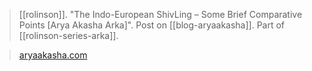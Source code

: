 > [[rolinson]]. "The Indo-European ShivLing – Some Brief Comparative Points [Arya Akasha Arka]". Post on [[blog-aryaakasha]]. Part of [[rolinson-series-arka]].

> [aryaakasha.com](https://aryaakasha.com/2022/06/09/the-indo-european-shivling-some-brief-comparative-points-arya-akasha-arka/)